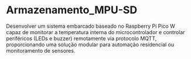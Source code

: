 # Armazenamento_MPU-SD
Desenvolver um sistema embarcado baseado no Raspberry Pi Pico W capaz de monitorar a temperatura interna do microcontrolador e controlar periféricos (LEDs e buzzer) remotamente via protocolo MQTT, proporcionando uma solução modular para automação residencial ou monitoramento de sensores.
